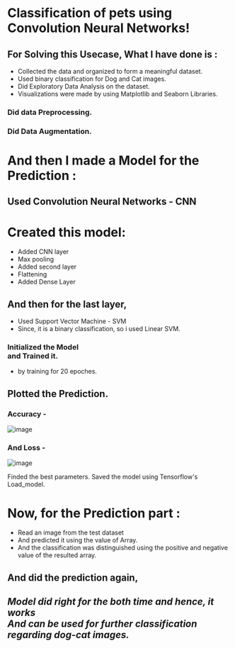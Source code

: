 # Classification of pets using Convolution Neural Networks!


## For Solving this Usecase, What I have done is :
- Collected the data and organized to form a meaningful dataset.
- Used binary classification for Dog and Cat images.
- Did Exploratory Data Analysis on the dataset.
- Visualizations were made by using Matplotlib and Seaborn Libraries.

### Did data Preprocessing.
### Did Data Augmentation.


# And then I made a Model for the Prediction :
## Used Convolution Neural Networks - CNN

# Created this model:
- Added CNN layer
- Max pooling
- Added second layer
- Flattening
- Added Dense Layer

## And then for the last layer,
- Used Support Vector Machine - SVM
- Since, it is a binary classification, so i used Linear SVM.

### Initialized the Model <br> and Trained it.
- by training for 20 epoches.


## Plotted the Prediction.
### Accuracy -
![image](https://user-images.githubusercontent.com/73397927/127969214-e75fef70-9075-4316-a852-126f0951840c.png)

### And Loss -
![image](https://user-images.githubusercontent.com/73397927/127969261-468a9b33-efea-41bb-9f46-e3bb781b95d0.png)

Finded the best parameters.
Saved the model using Tensorflow's Load_model.

# Now, for the Prediction part :
- Read an image from the test dataset
- And predicted it using the value of Array.
- And the classification was distinguished using the positive and negative value of the resulted array.

## And did the prediction again, 
## _Model did right for the both time and hence, it works <br> And can be used for further classification regarding dog-cat images._
